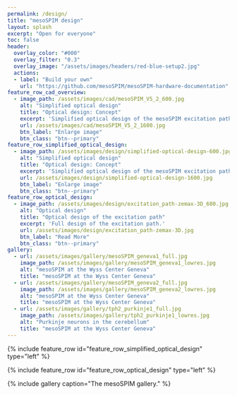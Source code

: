 ```yaml
---
permalink: /design/
title: "mesoSPIM design"
layout: splash
excerpt: "Open for everyone"
toc: false
header:
  overlay_color: "#000"
  overlay_filter: "0.3"
  overlay_image: "/assets/images/headers/red-blue-setup2.jpg"
  actions:
  - label: "Build your own"
    url: "https://github.com/mesoSPIM/mesoSPIM-hardware-documentation"
feature_row_cad_overview:
  - image_path: /assets/images/cad/mesoSPIM_V5_2_600.jpg
    alt: "Simplified optical design"
    title: "Optical design: Concept"
    excerpt: 'Simplified optical design of the mesoSPIM excitation path'
    url: /assets/images/cad/mesoSPIM_V5_2_1600.jpg
    btn_label: "Enlarge image"
    btn_class: "btn--primary"
feature_row_simplified_optical_design:
  - image_path: /assets/images/design/simplified-optical-design-600.jpg
    alt: "Simplified optical design"
    title: "Optical design: Concept"
    excerpt: 'Simplified optical design of the mesoSPIM excitation path'
    url: /assets/images/design/simplified-optical-design-1600.jpg
    btn_label: "Enlarge image"
    btn_class: "btn--primary"
feature_row_optical_design:
  - image_path: /assets/images/design/excitation_path-zemax-3D_600.jpg
    alt: "Optical design"
    title: "Optical design of the excitation path"
    excerpt: 'Full design of the excitation path.'
    url: /assets/images/design/excitation_path-zemax-3D.jpg
    btn_label: "Read More"
    btn_class: "btn--primary"
gallery:
  - url: /assets/images/gallery/mesoSPIM_geneva1_full.jpg
    image_path: /assets/images/gallery/mesoSPIM_geneva1_lowres.jpg
    alt: "mesoSPIM at the Wyss Center Geneva"
    title: "mesoSPIM at the Wyss Center Geneva"
  - url: /assets/images/gallery/mesoSPIM_geneva2_full.jpg
    image_path: /assets/images/gallery/mesoSPIM_geneva2_lowres.jpg
    alt: "mesoSPIM at the Wyss Center Geneva"
    title: "mesoSPIM at the Wyss Center Geneva"
  - url: /assets/images/gallery/tph2_purkinje1_full.jpg
    image_path: /assets/images/gallery/tph2_purkinje1_lowres.jpg
    alt: "Purkinje neurons in the cerebellum"
    title: "mesoSPIM at the Wyss Center Geneva"
---
```


{% include feature_row id="feature_row_simplified_optical_design" type="left" %}

{% include feature_row id="feature_row_optical_design" type="left" %}

{% include gallery caption="The mesoSPIM gallery." %}
